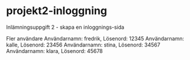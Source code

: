 # projekt2-inloggning
Inlämningsuppgift 2 - skapa en inloggnings-sida

Fler användare
Användarnamn: fredrik, Lösenord: 12345
Användarnamn: kalle, Lösenord: 23456
Användarnamn: stina, Lösenord: 34567
Användarnamn: klara, Lösenord: 45678
